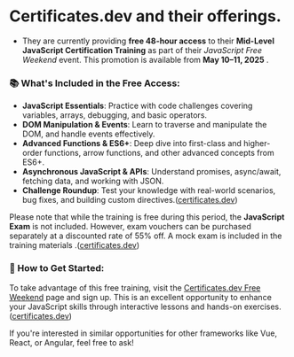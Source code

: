 # **Certificates.dev** and their offerings. 
- They are currently providing **free 48-hour access** to their **Mid-Level JavaScript Certification Training** as part of their *JavaScript Free Weekend* event. This promotion is available from **May 10–11, 2025** .

### 📚 What's Included in the Free Access:

* **JavaScript Essentials**: Practice with code challenges covering variables, arrays, debugging, and basic operators.
* **DOM Manipulation & Events**: Learn to traverse and manipulate the DOM, and handle events effectively.
* **Advanced Functions & ES6+**: Deep dive into first-class and higher-order functions, arrow functions, and other advanced concepts from ES6+.
* **Asynchronous JavaScript & APIs**: Understand promises, async/await, fetching data, and working with JSON.
* **Challenge Roundup**: Test your knowledge with real-world scenarios, bug fixes, and building custom directives.([certificates.dev][3])

Please note that while the training is free during this period, the **JavaScript Exam** is not included. However, exam vouchers can be purchased separately at a discounted rate of 55% off. A mock exam is included in the training materials .([certificates.dev][3])

### 🚀 How to Get Started:

To take advantage of this free training, visit the [Certificates.dev Free Weekend](https://certificates.dev/javascript/free-weekend) page and sign up. This is an excellent opportunity to enhance your JavaScript skills through interactive lessons and hands-on exercises.([certificates.dev][3])

If you're interested in similar opportunities for other frameworks like Vue, React, or Angular, feel free to ask!

[1]: https://www.facebook.com/certificates.dev/posts/-javascript-free-weekend-is-live-for-the-next-48-hours-you-can-explore-our-mid-l/643906222003388/?utm_source=chatgpt.com "Certificates.Dev's post - Facebook"
[2]: https://www.youtube.com/watch?v=7ReX_bbmYfQ&utm_source=chatgpt.com "JavaScript Certification Free Weekend 2025 - YouTube"
[3]: https://certificates.dev/javascript/free-weekend?utm_source=chatgpt.com "Certificates.dev Free Weekend | Free access to JavaScript Mid ..."
